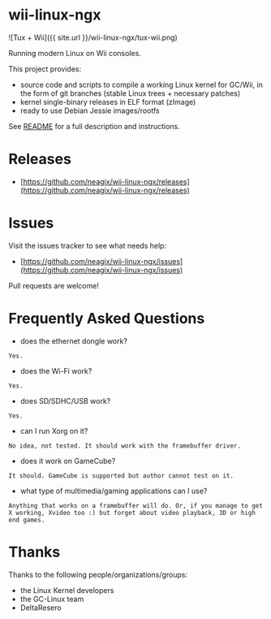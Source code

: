 # wii-linux-ngx

![Tux + Wii]({{ site.url }}/wii-linux-ngx/tux-wii.png)

Running modern Linux on Wii consoles.

This project provides:
* source code and scripts to compile a working Linux kernel for GC/Wii, in the form of git branches (stable Linux trees + necessary patches)
* kernel single-binary releases in ELF format (zImage)
* ready to use Debian Jessie images/rootfs

See [README](https://github.com/neagix/wii-linux-ngx/tree/master) for a full description and instructions.

# Releases

* [https://github.com/neagix/wii-linux-ngx/releases](https://github.com/neagix/wii-linux-ngx/releases)

# Issues

Visit the issues tracker to see what needs help:
* [https://github.com/neagix/wii-linux-ngx/issues](https://github.com/neagix/wii-linux-ngx/issues)

Pull requests are welcome!

# Frequently Asked Questions

* does the ethernet dongle work?
```
Yes.
```

* does the Wi-Fi work?
```
Yes.
```

* does SD/SDHC/USB work?
```
Yes.
```

* can I run Xorg on it?
```
No idea, not tested. It should work with the framebuffer driver.
```

* does it work on GameCube?
```
It should. GameCube is supported but author cannot test on it.
```

* what type of multimedia/gaming applications can I use?
```
Anything that works on a framebuffer will do. Or, if you manage to get X working, Xvideo too :) but forget about video playback, 3D or high end games.
```

# Thanks

Thanks to the following people/organizations/groups:
* the Linux Kernel developers
* the GC-Linux team
* DeltaResero
